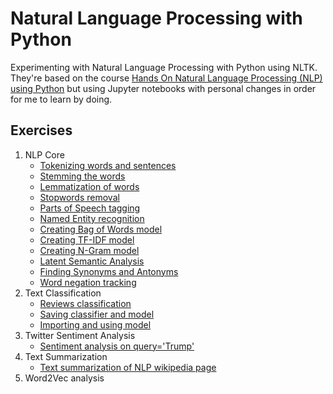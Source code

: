 # Natural Language Processing with Python

Experimenting with Natural Language Processing with Python using NLTK. They're based on the course [Hands On Natural Language Processing (NLP) using Python](https://www.udemy.com/hands-on-natural-language-processing-using-python/) but using Jupyter notebooks with personal changes in order for me to learn by doing.

## Exercises
1. NLP Core
    - [Tokenizing words and sentences](NLP%20Core/Tokenizing%20words%20and%20sentences.ipynb)
    - [Stemming the words](NLP%20Core/Stemming%20the%20words.ipynb)
    - [Lemmatization of words](NLP%20Core/Lemmatization%20of%20words.ipynb)
    - [Stopwords removal](NLP%20Core/Stopwords%20removal.ipynb)
    - [Parts of Speech tagging](NLP%20Core/Parts%20of%20Speech%20tagging.ipynb)
    - [Named Entity recognition](NLP%20Core/Named%20Entity%20Recognition.ipynb)
    - [Creating Bag of Words model](NLP%20Core/Bag%20of%20Words%20model.ipynb)
    - [Creating TF-IDF model](NLP%20Core/TF-IDF%20model.ipynb)
    - [Creating N-Gram model](NLP%20Core/N-Gram%20model.ipynb)
    - [Latent Semantic Analysis](NLP%20Core/Latent%20Semantic%20Analysis.ipynb)
    - [Finding Synonyms and Antonyms](NLP%20Core/Finding%20Synonyms%20and%20Antonyms.ipynb)
    - [Word negation tracking](NLP%20Core/Word%20Negation%20Tracking.ipynb)
2. Text Classification
    - [Reviews classification](Text%20Classification/Reviews%20Classification.ipynb)
    - [Saving classifier and model](Text%20Classification/Saving%20classifier%20and%20model.ipynb)
    - [Importing and using model](Text%20Classification/Testing%20classifier%20and%20model.ipynb)
3. Twitter Sentiment Analysis
    - [Sentiment analysis on query='Trump'](Twitter%20Sentiment%20Analysis/Sentiment%20Analysis.ipynb)
4. Text Summarization
    - [Text summarization of NLP wikipedia page](Text%20Summarization/Text%20Summarization.ipynb)
5. Word2Vec analysis
